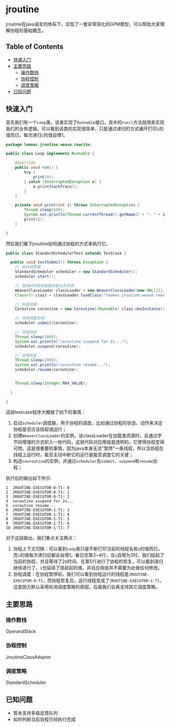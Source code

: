 # jroutine

jroutine在java语言的体系下，实现了一套非常简化的GPM模型，可以帮助大家理解协程的基础概念。

## Table of Contents
- [快速入门](#快速入门)
- [主要思路](#主要思路)
  - [操作数栈](#操作数栈)
  - [协程控制](#协程控制)
  - [调度策略](#调度策略)
- [已知问题](#已知问题)

## 快速入门

首先我们有一个`Loop`类，该类实现了`Runnable`接口，其中的`run()`方法就用来实现我们的业务逻辑。可以看到该类的实现很简单，只是通过递归的方式循环打印`i`的值而已，每次递归`i`的值自增1。
```java
package leemos.jroutine.weave.rewrite;

public class Loop implements Runnable {

    @Override
    public void run() {
        try {
            print(0);
        } catch (InterruptedException e) {
            e.printStackTrace();
        }
    }

    private void print(int i) throws InterruptedException {
        Thread.sleep(500);
        System.out.println(Thread.currentThread().getName() + ": " + i++);
        print(i);
    }

}
```

然后我们看下jroutine如何通过协程的方式来执行它。
```java
public class StandardSchedulerTest extends TestCase {

  public void testSubmit() throws Exception {
    // 启动调度器
    StandardScheduler scheduler = new StandardScheduler();
    scheduler.start();

    // 使用ASM类加载器加载业务资源
    WeaverClassLoader classLoader = new WeaverClassLoader(new URL[]{}, new AsmClassTransformer());
    Class<?> clazz = classLoader.loadClass("leemos.jroutine.weave.rewrite.Loop");

    // 构造协程
    Coroutine coroutine = new Coroutine((Runnable) clazz.newInstance());

    // 开始调度协程
    scheduler.submit(coroutine);

    // 协程挂起
    Thread.sleep(2000);
    System.out.println("coroutine suspend for 2s...");
    scheduler.suspend(coroutine);

    // 协程恢复
    Thread.sleep(2000);
    System.out.println("coroutine resume...");
    scheduler.resume(coroutine);


    Thread.sleep(Integer.MAX_VALUE);

  }

}
```

这段testcase程序大概做了如下的事情：
1. 启动`scheduler`调度器，用于协程的调度，比如通过协程的状态、动作来决定协程是否应该挂起或运行；
2. 创建`WeaverClassLoader`的实例，该classLoader在加载类资源时，会通过字节码增强的方式织入一些代码，这层代码对应用层是透明的，它使得协程变得可控。这是很重要的事情，因为java本身无法"暂停"一条线程，所以当协程在线程上运行时，能否主动中断它的运行是能否调度它的关键；
3. 构造`couroutine`的实例，并通过`scheduler`去`submit`、`suspend`和`resume`协程；

执行后的输出如下所示:
```text
1  JROUTINE-EXECUTOR-0-T1: 0
2  JROUTINE-EXECUTOR-0-T1: 1
3  JROUTINE-EXECUTOR-0-T1: 2
4  coroutine suspend for 2s...
5  coroutine resume...
6  JROUTINE-EXECUTOR-1-T1: 3
7  JROUTINE-EXECUTOR-1-T1: 4
8  JROUTINE-EXECUTOR-1-T1: 5
9  JROUTINE-EXECUTOR-1-T1: 6
10 JROUTINE-EXECUTOR-1-T1: 7
```

对于这段输出，我们重点关注两点：
1. 协程上下文切换：可以看到`Loop`类只是不断打印当前的线程名和`i`的值而已，而`i`的值每次递归后都会自增1。看日志第3~4行，当`i`自增为2时，我们挂起了当前的协程，并且等待了2s时间。在第5行进行了协程的恢复，可以看到递归继续进行了，`i`也延续了挂起前的值，并且应用层并不需要为此做任何修改。
2. 协程调度：在协程暂停前，我们可以看到协程运行的线程是`JROUTINE-EXECUTOR-0-T1`，而协程恢复后，运行线程变成了`JROUTINE-EXECUTOR-1-T1`，这是因为默认采用轮询调度策略的原因，后面我们会再支持其它调度策略。

## 主要思路

### 操作数栈
OperandStack

### 协程控制
JroutineClassAdapter

### 调度策略
StandardScheduler

## 已知问题
- 暂未支持多级反馈队列
- 如何判断当前协程已经执行完成
